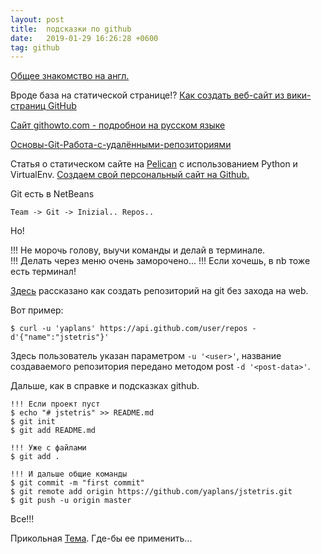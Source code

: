 ```yaml
---
layout: post
title:  подсказки по github
date:   2019-01-29 16:26:28 +0600
tag: github
---
```


[Общее знакомство на англ.](https://pages.github.com/)

Вроде база на статической странице!?
[Как создать веб-сайт из вики-страниц GitHub](http://qaru.site/questions/308692/how-to-generate-a-website-from-github-wiki-pages)

[Сайт githowto.com - подробнои на русском языке](https://githowto.com/ru/git_internals_git_directory)  

[Основы-Git-Работа-с-удалёнными-репозиториями](https://git-scm.com/book/ru/v1/Основы-Git-Работа-с-удалёнными-репозиториями)

Статья о статическом сайте на [Pelican](http://docs.notmyidea.org/alexis/pelican/) с использованием Python и VirtualEnv. 
[Создаем свой персональный сайт на Github.](http://klen.github.io/github-blog.html)


Git есть в NetBeans

	Team -> Git -> Inizial.. Repos..

Но!

!!! Не морочь голову, выучи команды и делай в терминале.  
!!! Делать через меню очень заморочено...
!!! Если хочешь, в nb тоже есть терминал!  

[Здесь](https://ru.stackoverflow.com/questions/504578/Как-создать-репозиторий-на-git)
рассказано как создать репозиторий на git без захода на web.
<!--
см. [1](https://ru.stackoverflow.com/questions/504578/%D0%9A%D0%B0%D0%BA-%D1%81%D0%B)
-->
Вот пример:

	$ curl -u 'yaplans' https://api.github.com/user/repos -d'{"name":"jstetris"}'

Здесь пользователь указан параметром `-u '<user>'`, название создаваемого репозитория 
передано методом post `-d '<post-data>'`.

Дальше, как в справке и подсказках github.

	!!! Если проект пуст
	$ echo "# jstetris" >> README.md
	$ git init
	$ git add README.md

	!!! Уже с файлами
	$ git add .

	!!! И дальше общие команды 
	$ git commit -m "first commit"
	$ git remote add origin https://github.com/yaplans/jstetris.git
	$ git push -u origin master

Все!!!

Прикольная [Тема](http://jekyllthemes.org/themes/slides/). Где-бы ее применить...


